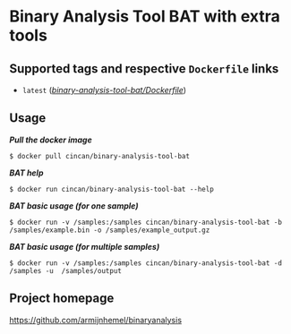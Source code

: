 # Binary Analysis Tool BAT with extra tools

## Supported tags and respective `Dockerfile` links

* `latest` 
([*binary-analysis-tool-bat/Dockerfile*](https://gitlab.com/CinCan/dockerfiles/blob/master/binary-analysis-tool-bat/Dockerfile))

## Usage

***Pull the docker image***

`$ docker pull cincan/binary-analysis-tool-bat`

***BAT help***

`$ docker run cincan/binary-analysis-tool-bat --help`

***BAT basic usage (for one sample)***

`$ docker run -v /samples:/samples cincan/binary-analysis-tool-bat -b 
/samples/example.bin -o /samples/example_output.gz`

***BAT basic usage (for multiple samples)***

`$ docker run -v /samples:/samples cincan/binary-analysis-tool-bat -d /samples -u 
/samples/output`

## Project homepage

https://github.com/armijnhemel/binaryanalysis
